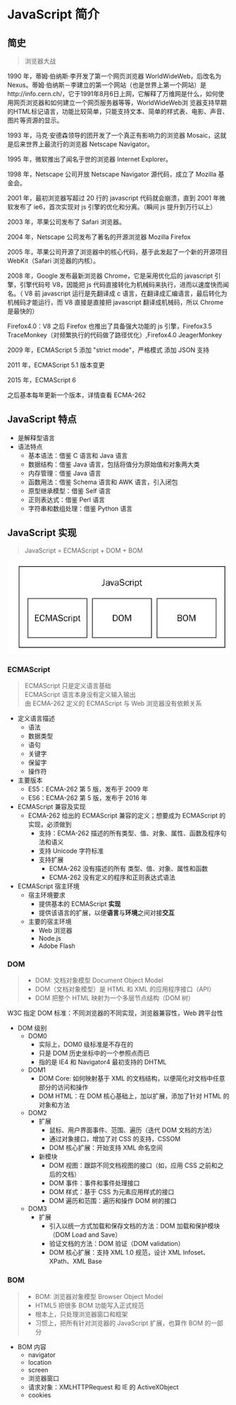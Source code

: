 
# JavaScript 简介

## 简史

> 浏览器大战

1990 年，蒂姆·伯纳斯·李开发了第一个网页浏览器 WorldWideWeb，后改名为 Nexus。蒂姆·伯纳斯－李建立的第一个网站（也是世界上第一个网站）是http://info.cern.ch/，它于1991年8月6日上网，它解释了万维网是什么，如何使用网页浏览器和如何建立一个网页服务器等等，WorldWideWeb浏
览器支持早期的HTML标记语言，功能比较简单，只能支持文本、简单的样式表、电影、声音、图片等资源的显示。

1993 年，马克·安德森领导的团开发了一个真正有影响力的浏览器 Mosaic，这就是后来世界上最流行的浏览器 Netscape Navigator。

1995 年，微软推出了闻名于世的浏览器 Internet Explorer。

1998 年，Netscape 公司开放 Netscape Navigator 源代码，成立了 Mozilla 基金会。

2001 年，最初浏览器写超过 20 行的 javascript 代码就会崩溃，直到 2001 年微软发布了 ie6，首次实现对 js 引擎的优化和分离。（瞬间 js 提升到万行以上）

2003 年，苹果公司发布了 Safari 浏览器。

2004 年，Netscape 公司发布了著名的开源浏览器 Mozilla Firefox

2005 年，苹果公司开源了浏览器中的核心代码，基于此发起了一个新的开源项目 WebKit（Safari 浏览器的内核）。

2008 年，Google 发布最新浏览器 Chrome，它是采用优化后的 javascript 引擎，引擎代码号 V8，因能把 js 代码直接转化为机械码来执行，进而以速度快而闻名。（ V8 前 javascript 运行是先翻译成 c 语言，在翻译成汇编语言，最后转化为机械码才能运行，而 V8 直接是直接把 javascript 翻译成机械码，所以 Chrome 是最快的）

Firefox4.0：V8 之后 Firefox 也推出了具备强大功能的 js 引擎，Firefox3.5 TraceMonkey（对频繁执行的代码做了路径优化）,Firefox4.0 JeagerMonkey

2009 年，ECMAScript 5 添加 "strict mode"，严格模式 添加 JSON 支持

2011 年，ECMAScript 5.1 版本变更

2015 年，ECMAScript 6

之后基本每年更新一个版本，详情查看 ECMA-262

## JavaScript 特点

- 是解释型语言
- 语法特点
  - 基本语法：借鉴 C 语言和 Java 语言
  - 数据结构：借鉴 Java 语言，包括将值分为原始值和对象两大类
  - 内存管理：借鉴 Java 语言
  - 函数用法：借鉴 Schema 语言和 AWK 语言，引入闭包
  - 原型继承模型：借鉴 Self 语言
  - 正则表达式：借鉴 Perl 语言
  - 字符串和数组处理：借鉴 Python 语言

## JavaScript 实现

> JavaScript = ECMAScript + DOM + BOM

![JavaScript组成](./../../.vuepress/public/1.png)

### ECMAScript

> ECMAScript 只是定义语言基础  
> ECMAScript 语言本身没有定义输入输出  
> 由 ECMA-262 定义的 ECMAScript 与 Web 浏览器没有依赖关系

- 定义语言描述
  - 语法
  - 数据类型
  - 语句
  - 关键字
  - 保留字
  - 操作符
- 主要版本
  - ES5：ECMA-262 第 5 版，发布于 2009 年
  - ES6：ECMA-262 第 5 版，发布于 2016 年
- ECMAScript 兼容及实现
  - ECMA-262 给出的 ECMAScript 兼容的定义；想要成为 ECMAScript 的实现，必须做到
    - 支持：ECMA-262 描述的所有类型、值、对象、属性、函数及程序句法和语义
    - 支持 Unicode 字符标准
    - 支持扩展
      - ECMA-262 没有描述的所有 类型、值、对象、属性和函数
      - ECMA-262 没有定义的程序和正则表达式语法
- ECMAScript 宿主环境
  - 宿主环境要求
    - 提供基本的 ECMAScript **实现**
    - 提供该语言的扩展，以便**语言**与**环境**之间对接**交互**
  - 主要的宿主环境
    - Web 浏览器
    - Node.js
    - Adobe Flash

### DOM

> - DOM: 文档对象模型 Document Object Model
> - DOM（文档对象模型）是 HTML 和 XML 的应用程序接口（API）
> - DOM 把整个 HTML 映射为一个多层节点结构（DOM 树）

W3C 指定 DOM 标准：不同浏览器的不同实现，浏览器兼容性，Web 跨平台性

- DOM 级别
  - DOM0
    - 实际上，DOM0 级标准是不存在的
    - 只是 DOM 历史坐标中的一个参照点而已
    - 指的是 IE4 和 Navigator4 最初支持的 DHTML
  - DOM1
    - DOM Core: 如何映射基于 XML 的文档结构，以便简化对文档中任意部分的访问和操作
    - DOM HTML：在 DOM 核心基础上，加以扩展，添加了针对 HTML 的对象和方法
  - DOM2
    - 扩展
      - 鼠标、用户界面事件、范围、遍历（迭代 DOM 文档的方法）
      - 通过对象接口，增加了对 CSS 的支持，CSSOM
      - DOM 核心扩展：开始支持 XML 命名空间
    - 新模块
      - DOM 视图：跟踪不同文档视图的接口（如，应用 CSS 之前和之后的文档）
      - DOM 事件：事件和事件处理接口
      - DOM 样式：基于 CSS 为元素应用样式的接口
      - DOM 遍历和范围：遍历和操作 DOM 树的接口
  - DOM3
    - 扩展
      - 引入以统一方式加载和保存文档的方法：DOM 加载和保护模块（DOM Load and Save）
      - 验证文档的方法：DOM 验证（DOM validation）
      - DOM 核心扩展：支持 XML 1.0 规范，设计 XML Infoset、XPath、XML Base

### BOM

> - BOM: 浏览器对象模型 Browser Object Model
> - HTML5 把很多 BOM 功能写入正式规范
> - 根本上，只处理浏览器窗口和框架
> - 习惯上，把所有针对浏览器的 JavaScript 扩展，也算作 BOM 的一部分

- BOM 内容
  - navigator
  - location
  - screen
  - 浏览器窗口
  - 请求对象：XMLHTTPRequest 和 IE 的 ActiveXObject
  - cookies
